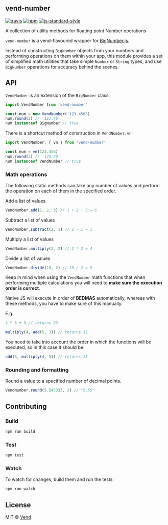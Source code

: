 vend-number
----------

[![travis][travis-image]][travis-url]
[![npm][npm-image]][npm-url]
[![js-standard-style][standard-style-image]][standard-style-url]

[travis-image]: https://img.shields.io/travis/vend/vend-number.svg?style=flat
[travis-url]: https://travis-ci.org/vend/vend-number
[npm-image]: https://img.shields.io/npm/v/vend-number.svg?style=flat
[npm-url]: https://npmjs.org/package/vend-number
[standard-style-image]: https://img.shields.io/badge/code%20style-standard-brightgreen.svg?style=flat
[standard-style-url]: https://github.com/feross/standard

A collection of utility methods for floating point Number operations

`vend-number` is a vend-flavoured wrapper for [BigNumber.js](https://github.com/MikeMcl/bignumber.js/).

Instead of constructing `BigNumber` objects from your numbers and performing operations on them within your app, this module provides a set of simplified math utilities that take simple `Number` or `String` types, and use `BigNumber` operations for accuracy behind the scenes.

## API

`VendNumber` is an extension of the `BigNumber` class.

```js
import VendNumber from 'vend-number'

const num = new VendNumber('123.456')
num.round(2) // '123.46'
num instanceof BigNumber // true
```

There is a shortcut method of construction in `VendNumber.vn`:

```js
import VendNumber, { vn } from 'vend-number'

const num = vn(123.456)
num.round(2) // '123.46'
num instanceof VendNumber // true
```

### Math operations

The following static methods can take any number of values and perform the operation on each of them in the specified order.

Add a list of values

```js
VendNumber.add(1, 2, 3) // 1 + 2 + 3 = 6
```

Subtract a list of values

```js
VendNumber.subtract(2, 1) // 2 - 1 = 1
```

Multiply a list of values

```js
VendNumber.multiply(2, 2) // 2 * 2 = 4
```

Divide a list of values

```js
VendNumber.divide(10, 2) // 10 / 2 = 5
```

Keep in mind when using the `VendNumber` math functions that when performing multiple calculations you will need to **make
sure the execution order is correct**.

Native JS will execute in order of **BEDMAS** automatically, whereas with these methods, you have to make sure of this manually.

E.g.
```js
4 * 5 + 3 // returns 23

multiply(4, add(5, 3)) // returns 32
```

You need to take into account the order in which the functions will be executed, so in this case it should be:

```js
add(3, multiply(4, 5)) // returns 23
```

### Rounding and formatting

Round a value to a specified number of decimal points.

```js
VendNumber.round(5.545333, 2) // "5.55"
```

## Contributing

### Build

```js
npm run build
```

### Test

```js
npm test
```

### Watch

To watch for changes, build them and run the tests:

```js
npm run watch
```

## License

MIT © [Vend](github.com/vend)
